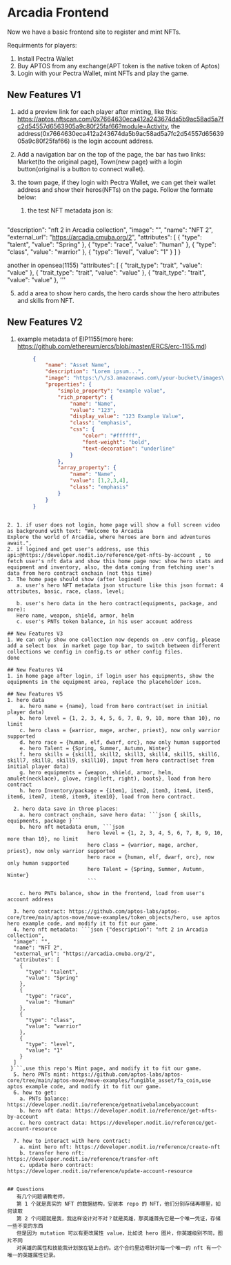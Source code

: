 # Arcadia Frontend
Now we have a basic frontend site to register and mint NFTs.

Requirments for players:
1. Install Pectra Wallet
2. Buy APTOS from any exchange(APT token is the native token of Aptos)
3. Login with your Pectra Wallet, mint NFTs and play the game.

## New Features V1

1. add a preview link for each player after minting, like this: https://aptos.nftscan.com/0x7664630eca412a243674da5b9ac58ad5a7fc2d54557d6563905a9c80f25faf66?module=Activity, the address(0x7664630eca412a243674da5b9ac58ad5a7fc2d54557d6563905a9c80f25faf66) is the login account address.

2. Add a navigation bar on the top of the page, the bar has two links: Market(to the original page), Town(new page) with a login button(original is a button to connect wallet).

3. the town page, if they login with Pectra Wallet, we can get their wallet address and show their heros(NFTs) on the page. Follow the formate below:
   1. the test NFT metadata json is:
   ```json {
  "description": "nft 2 in Arcadia collection",
  "image": "",
  "name": "NFT 2",
  "external_url": "https://arcadia.cmuba.org/2",
  "attributes": [
    {
      "type": "talent",
      "value": "Spring"
    },
    {
      "type": "race",
      "value": "human"
    },
    {
      "type": "class",
      "value": "warrior"
    },
    {
      "type": "level",
      "value": "1"
    }
  ]
 }
 
 another in opensea(1155)
 "attributes": [
    {
      "trait_type": "trait",
      "value": "value"
    },
    {
      "trait_type": "trait",
      "value": "value"
    },
    {
      "trait_type": "trait",
      "value": "value"
},
 '''

5. add a area to show hero cards, the hero cards show the hero attributes and skills from NFT.

## New Features V2
1. example metadata of EIP1155(more here: https://github.com/ethereum/ercs/blob/master/ERCS/erc-1155.md)
   ```json
        {
            "name": "Asset Name",
            "description": "Lorem ipsum...",
            "image": "https:\/\/s3.amazonaws.com\/your-bucket\/images\/{id}.png",
            "properties": {
                "simple_property": "example value",
                "rich_property": {
                    "name": "Name",
                    "value": "123",
                    "display_value": "123 Example Value",
                    "class": "emphasis",
                    "css": {
                        "color": "#ffffff",
                        "font-weight": "bold",
                        "text-decoration": "underline"
                    }
                },
                "array_property": {
                    "name": "Name",
                    "value": [1,2,3,4],
                    "class": "emphasis"
                }
            }
        }
```

2. 1. if user does not login, home page will show a full screen video as background with text: "Welcome to Arcadia
Explore the world of Arcadia, where heroes are born and adventures await.", 
2. if logined and get user's address, use this api:@https://developer.nodit.io/reference/get-nfts-by-account , to fetch user's nft data and show this home page now: show hero stats and equipment and inventory, also, the data coming from fetching user's data from hero contract onchain (not this time)
3. The home page should show (after logined)
   a. user's hero NFT metadata json structure like this json format: 4 attributes, basic, race, class, level;
   
   b. user's hero data in the hero contract(equipments, package, and more):
   Hero name, weapon, shield, armor, helm
   c. user's PNTs token balance, in his user account address

## New Features V3
1. We can only show one collection now depends on .env config, please add a select box  in market page top bar, to switch between different collections we config in config.ts or other config files. 
done

## New Features V4
1. in home page after login, if login user has equipments, show the equipments in the equipment area, replace the placeholder icon.

## New Features V5
1. hero data
    a. hero name = {name}, load from hero contract(set in initial player data)
    b. hero level = {1, 2, 3, 4, 5, 6, 7, 8, 9, 10, more than 10}, no limit
    c. hero class = {warrior, mage, archer, priest}, now only warrior supported
    d. hero race = {human, elf, dwarf, orc}, now only human supported
    e. hero Talent = {Spring, Summer, Autumn, Winter}
    f. hero skills = {skill1, skill2, skill3, skill4, skill5, skill6, skill7, skill8, skill9, skill10}, input from hero contract(set from initial player data)
    g. hero equipments = {weapon, shield, armor, helm, amulet(necklace), glove, ring(left, right), boots}, load from hero contract
    h. hero Inventory/package = {item1, item2, item3, item4, item5, item6, item7, item8, item9, item10}, load from hero contract.

  2. hero data save in three places:
    a. hero contract onchain, save hero data: ```json { skills, equipments, package }```
    b. hero nft metadata enum, ```json  
                          hero level = {1, 2, 3, 4, 5, 6, 7, 8, 9, 10, more than 10}, no limit
                          hero class = {warrior, mage, archer, priest}, now only warrior supported
                          hero race = {human, elf, dwarf, orc}, now only human supported
                          hero Talent = {Spring, Summer, Autumn, Winter} 
                          ```

    c. hero PNTs balance, show in the frontend, load from user's account address

  3. hero contract: https://github.com/aptos-labs/aptos-core/tree/main/aptos-move/move-examples/token_objects/hero, use aptos hero example code, and modify it to fit our game.
  4. hero nft metadata: ```json {"description": "nft 2 in Arcadia collection",
  "image": "",
  "name": "NFT 2",
  "external_url": "https://arcadia.cmuba.org/2",
  "attributes": [
    {
      "type": "talent",
      "value": "Spring"
    },
    {
      "type": "race",
      "value": "human"
    },
    {
      "type": "class",
      "value": "warrior"
    },
    {
      "type": "level",
      "value": "1"
    }
  ]
 }```,use this repo's Mint page, and modify it to fit our game.
  5. hero PNTs mint: https://github.com/aptos-labs/aptos-core/tree/main/aptos-move/move-examples/fungible_asset/fa_coin,use aptos example code, and modify it to fit our game.
  6. how to get: 
    a. PNTs balance: https://developer.nodit.io/reference/getnativebalancebyaccount
    b. hero nft data: https://developer.nodit.io/reference/get-nfts-by-account
    c. hero contract data: https://developer.nodit.io/reference/get-account-resource

  7. how to interact with hero contract:
    a. mint hero nft: https://developer.nodit.io/reference/create-nft
    b. transfer hero nft: https://developer.nodit.io/reference/transfer-nft
    c. update hero contract: https://developer.nodit.io/reference/update-account-resource


## Questions
   有几个问题请教老师，
   第 1 个就是真实的 NFT 的数据结构，安装本 repo 的 NFT，他们分别存储再哪里，如何读取
   第 2 个问题就是我，我这样设计对不对？就是英雄，那英雄首先它是一个唯一凭证，存储一些不变的东西
   但是因为 mutation 可以有更改属性 value，比如说 hero 图片，你英雄级别不同，图片不同
   对英雄的属性和技能我计划放在链上合约。这个合约里边嗯针对每一个唯一的 nft 有一个唯一的英雄属性记录。